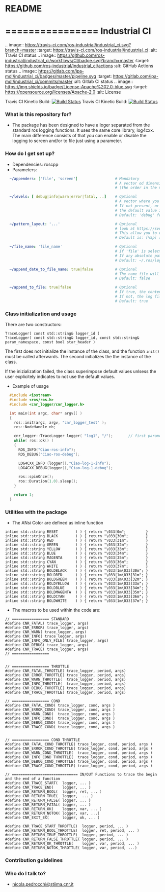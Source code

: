 
# README #

================
Industrial CI
================
.. image:: https://travis-ci.com/ros-industrial/industrial_ci.svg?branch=master
    :target: https://travis-ci.com/ros-industrial/industrial_ci
    :alt: Travis CI status
.. image:: https://github.com/ros-industrial/industrial_ci/workflows/CI/badge.svg?branch=master
    :target: https://github.com/ros-industrial/industrial_ci/actions
    :alt: GitHub Actions status
.. image:: https://gitlab.com/ipa-mdl/industrial_ci/badges/master/pipeline.svg
    :target: https://gitlab.com/ipa-mdl/industrial_ci/commits/master
    :alt: Gitlab CI status
.. image:: https://img.shields.io/badge/License-Apache%202.0-blue.svg
    :target: https://opensource.org/licenses/Apache-2.0
    :alt: License

Travis CI Kinetic Build: [![Build Status](https://travis-ci.org/CNR-STIIMA-IRAS/rosdyn.svg?branch=master)](https://travis-ci.org/CNR-STIIMA-IRAS/cnr_logger)
Travis CI Kinetic Build: [![Build Status](https://travis-ci.org/CNR-STIIMA-IRAS/rosdyn.svg?branch=master)](https://travis-ci.org/CNR-STIIMA-IRAS/cnr_logger)

### What is this repository for? ###

* The package has been designed to have a loger separated from the standard ros logging functions. It uses the same core library, log4cxx. The main difference consists of that you can enable or disable the logging to screen and/or to file just using a parameter.

### How do I get set up? ###


* Dependencies: roscpp
* Parameters:

```yaml
  ~/appenders: ['file', 'screen']                 # Mandatory
                                                  # A vector od dimension 1 or 2, where you can select if the output will be streamed to file, to screen or to both
                                                  # (the order in the vector is not important)

  ~/levels: [ debug|info|warn|error|fatal, ..]    # Optional
                                                  # A vector where you can select the verbosity level for each appender.
                                                  # If not present, or if the size of the vecotr is different to the dimension of the appenders,
                                                  # the default value is superimposed.
                                                  # Default: 'debug' for all the appenders

  ~/pattern_layout: '...'                         # Optional
                                                  # look at https://svn.apache.org/repos/asf/logging/site/trunk/docs/log4cxx/apidocs/classlog4cxx_1_1_pattern_layout.html"
                                                  # This allow you to define the log pattern.
                                                  # Default is: [%5p] [%d{HH:mm:ss,SSS}][%r][%M:%L]: %m%n

  ~/file_name: 'file_name'                        # Optional
                                                  # If 'file' is selected, this is the path of the log file.
                                                  # If any absolute path is indicated it saves under the default location.
                                                  # Default: ~/.ros/log/[logger_id].log

  ~/append_date_to_file_name: true|false          # Optional
                                                  # The name file will be appended with the YYMMDD-HH:MM::SS of creation
                                                  # Default: false

  ~/append_to_file: true|false                    # Optional
                                                  # If true, the content is ppended to file. The new content start with a clear header (with data and start time).
                                                  # If not, the log file is overwritten.
                                                  # Default: true
```
### Class initialization and usage


There are two constructors:
```
TraceLogger( const std::string& logger_id )
TraceLogger( const std::string& logger_id, const std::string& param_namespace, const bool star_header )
```

The first does not initialize the instance of the class, and the function `init()` must be called afterwards.
The second initializes the the instance of the class.

If the inizialization failed, the class superimpose default values unlsess the user explicitely indicates to not use the default values.


* Example of usage

```cpp
  #include <iostream>
  #include <ros/ros.h>
  #include <cnr_logger/cnr_logger.h>

  int main(int argc, char* argv[] )
  {
    ros::init(argc, argv, "cnr_logger_test" );
    ros::NodeHandle nh;

    cnr_logger::TraceLogger logger( "log1", "/");       // first parameters is an ID for the logger, the second parameter is the namespace where find the configuration parameters
    while( ros::ok() )
    {
      ROS_INFO("Ciao-ros-info");
      ROS_DEBUG("Ciao-ros-debug");

      LOG4CXX_INFO (logger(),"Ciao-log-1-info");
      LOG4CXX_DEBUG(logger(),"Ciao-log-1-debug");

      ros::spinOnce();
      ros::Duration(1.0).sleep();
    }

    return 1;
  }
```


### Utilities with the package

* The ANsi Color are defined as inline function

```
inline std::string RESET        ( ) { return "\033[0m";         }
inline std::string BLACK        ( ) { return "\033[30m";        }
inline std::string RED          ( ) { return "\033[31m";        }
inline std::string GREEN        ( ) { return "\033[32m";        }
inline std::string YELLOW       ( ) { return "\033[33m";        }
inline std::string BLUE         ( ) { return "\033[34m";        }
inline std::string MAGENTA      ( ) { return "\033[35m";        }
inline std::string CYAN         ( ) { return "\033[36m";        }
inline std::string WHITE        ( ) { return "\033[37m";        }
inline std::string BOLDBLACK    ( ) { return "\033[1m\033[30m"; }
inline std::string BOLDRED      ( ) { return "\033[1m\033[31m"; }
inline std::string BOLDGREEN    ( ) { return "\033[1m\033[32m"; }
inline std::string BOLDYELLOW   ( ) { return "\033[1m\033[33m"; }
inline std::string BOLDBLUE     ( ) { return "\033[1m\033[34m"; }
inline std::string BOLDMAGENTA  ( ) { return "\033[1m\033[35m"; }
inline std::string BOLDCYAN     ( ) { return "\033[1m\033[36m"; }
inline std::string BOLDWHITE    ( ) { return "\033[1m\033[37m"; }
```

* The macros to be used within the code are:

```
// ================= STANDARD
#define CNR_FATAL( trace_logger, args)
#define CNR_ERROR( trace_logger, args)
#define CNR_WARN( trace_logger, args)
#define CNR_INFO( trace_logger, args)
#define CNR_INFO_ONLY_FILE( trace_logger, args)
#define CNR_DEBUG( trace_logger, args)
#define CNR_TRACE( trace_logger, args)
// =================


// ================= THROTTLE
#define CNR_FATAL_THROTTLE( trace_logger, period, args)
#define CNR_ERROR_THROTTLE( trace_logger, period, args)
#define CNR_WARN_THROTTLE(  trace_logger, period, args)
#define CNR_INFO_THROTTLE(  trace_logger, period, args)
#define CNR_DEBUG_THROTTLE( trace_logger, period, args)
#define CNR_TRACE_THROTTLE( trace_logger, period, args)

// ================= COND
#define CNR_FATAL_COND( trace_logger, cond, args )
#define CNR_ERROR_COND( trace_logger, cond, args )
#define CNR_WARN_COND(  trace_logger, cond, args )
#define CNR_INFO_COND(  trace_logger, cond, args )
#define CNR_DEBUG_COND( trace_logger, cond, args )
#define CNR_TRACE_COND( trace_logger, cond, args )


// ================= COND THROTTLE
#define CNR_FATAL_COND_THROTTLE( trace_logger, cond, period, args )
#define CNR_ERROR_COND_THROTTLE( trace_logger, cond, period, args )
#define CNR_WARN_COND_THROTTLE(  trace_logger, cond, period, args )
#define CNR_INFO_COND_THROTTLE(  trace_logger, cond, period, args )
#define CNR_DEBUG_COND_THROTTLE( trace_logger, cond, period, args )
#define CNR_TRACE_COND_THROTTLE( trace_logger, cond, period, args )

// ============================== IN/OUT Functions to trace the begin and the end of a function
#define CNR_TRACE_START(  logger, ... )
#define CNR_TRACE_END(    logger, ... )
#define CNR_RETURN_BOOL(  logger, ret, ... )
#define CNR_RETURN_TRUE(  logger,  ... )
#define CNR_RETURN_FALSE( logger, ... )
#define CNR_RETURN_FATAL( logger, ... )
#define CNR_RETURN_OK(    logger, var, ... )
#define CNR_RETURN_NOTOK( logger, var, ...)
#define CNR_EXIT_EX(      logger, ok, ... )

#define CNR_TRACE_START_THROTTLE(  logger, period, ... )
#define CNR_RETURN_BOOL_THROTTLE(  logger, ret, period, ... )
#define CNR_RETURN_TRUE_THROTTLE(  logger, period, ... )
#define CNR_RETURN_FALSE_THROTTLE( logger, period, ... )
#define CNR_RETURN_OK_THROTTLE(    logger, var, period, ... )
#define CNR_RETURN_NOTOK_THROTTLE( logger, var, period, ...)
```

### Contribution guidelines ###

### Who do I talk to? ###

* nicola.pedrocchi@stiima.cnr.it

